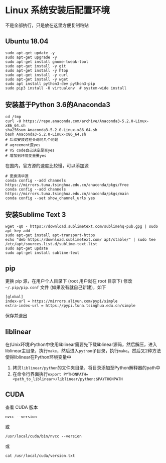 # Linux 系统安装后配置环境

不是全部执行，只是放在这里方便复制粘贴

## Ubuntu 18.04

```shell
sudo apt-get update -y
sudo apt-get upgrade -y
sudo apt-get install gnome-tweak-tool
sudo apt-get install -y git
sudo apt-get install -y htop
sudo apt-get install -y curl
sudo apt-get install -y wget
sudo apt install python3-dev python3-pip
sudo pip3 install -U virtualenv  # system-wide install
```

## 安装基于Python 3.6的Anaconda3

```shell
cd /tmp
curl -O https://repo.anaconda.com/archive/Anaconda3-5.2.0-Linux-x86_64.sh
sha256sum Anaconda3-5.2.0-Linux-x86_64.sh
bash Anaconda3-5.2.0-Linux-x86_64.sh
# 后续安装过程会询问几个问题
# agreement要yes
# VS code自己决定是否yes
# 增加到环境变量要yes
```
在国内，官方源的速度比较慢，可以添加源
```shell
# 更换清华源
conda config --add channels https://mirrors.tuna.tsinghua.edu.cn/anaconda/pkgs/free
conda config --add channels https://mirrors.tuna.tsinghua.edu.cn/anaconda/pkgs/main
conda config --set show_channel_urls yes
```

## 安装Sublime Text 3

```shell
wget -qO - https://download.sublimetext.com/sublimehq-pub.gpg | sudo apt-key add -
sudo apt-get install apt-transport-https
echo "deb https://download.sublimetext.com/ apt/stable/" | sudo tee /etc/apt/sources.list.d/sublime-text.list
sudo apt-get update
sudo apt-get install sublime-text
```

## pip

更换 pip 源，在用户个人目录下 (root 用户就在 root 目录下) 修改 `~/.pip/pip.conf` 文件 (如果没有就自己新建)，如下
```shell
[global]
index-url = https://mirrors.aliyun.com/pypi/simple
extra-index-url = https://pypi.tuna.tsinghua.edu.cn/simple
```
保存并退出


## liblinear

在(Unix环境)Python中使用liblinear需要先下载liblinear源码，然后解压，进入liblinear主目录，执行`make`，然后进入`python`子目录，执行`make`。然后又2种方法使得liblinear在Python环境变量中
1. 拷贝`liblinear/python`的文件夹目录，将目录添加至Python解释器的path中
2. 在命令行界面执行`export PYTHONPATH=<path_to_liblinear>/liblinear/python:$PAYTHONPATH`


## CUDA

查看 CUDA 版本
```
nvcc --version
```
或
```
/usr/local/cuda/bin/nvcc --version
```
或
```
cat /usr/local/cuda/version.txt
```

